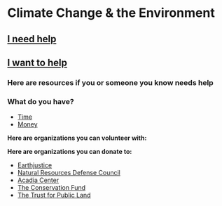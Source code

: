 # Climate Change & the Environment

## [I need help](#need_help)

## [I want to help](#want_to_help)

### <a name="need_help"></a>Here are resources if you or someone you know needs help

### <a name="want_to_help"></a>What do you have?

* [Time](#give_time)
* [Money](#give_money)

**<a name="give_time"></a> Here are organizations you can volunteer with:**

**<a name="give_money"></a> Here are organizations you can donate to:**

* [Earthjustice](http://earthjustice.org/)
* [Natural Resources Defense Council](https://www.nrdc.org/)
* [Acadia Center](http://acadiacenter.org/)
* [The Conservation Fund](http://www.conservationfund.org/)
* [The Trust for Public Land](https://www.tpl.org/)
